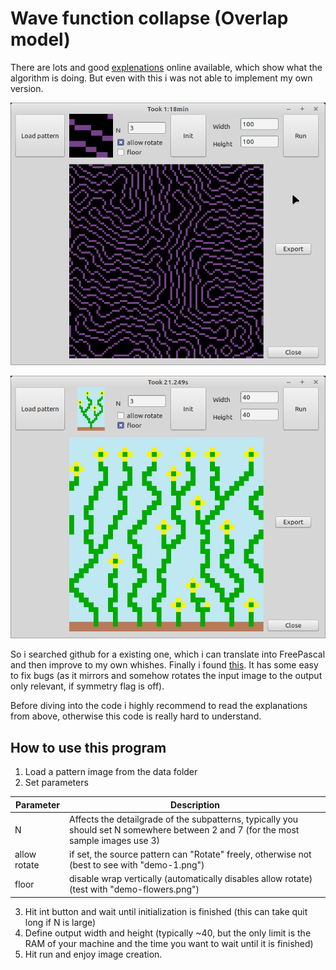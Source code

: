 # Wave function collapse (Overlap model)

There are lots and good [explenations](https://discourse.processing.org/t/wave-collapse-function-algorithm-in-processing/12983) online available, which show what the algorithm is doing. But even with this i was not able to implement my own version.

![](preview1.png)
 
![](preview2.png)

So i searched github for a existing one, which i can translate into FreePascal and then improve to my own whishes. Finally i found [this](https://github.com/D-T-666/wave-function-collapse-p5). It has some easy to fix bugs (as it mirrors and somehow rotates the input image to the output only relevant, if symmetry flag is off).

Before diving into the code i highly recommend to read the explanations from above, otherwise this code is really hard to understand.
 
## How to use this program

1. Load a pattern image from the data folder
2. Set parameters


  | Parameter | Description |
  | --- | --- |
  | N | Affects the detailgrade of the subpatterns, typically you should set N somewhere between 2 and 7 (for the most sample images use 3)  
  |allow rotate | if set, the source pattern can "Rotate" freely, otherwise not (best to see with "demo-1.png")
  | floor | disable wrap vertically (automatically disables allow rotate) (test with "demo-flowers.png")

3.  Hit int button and wait until initialization is finished (this can take quit long if N is large)
4.  Define output width and height (typically ~40, but the only limit is the RAM of your machine and the time you want to wait until it is finished)
5.  Hit run and enjoy image creation.


